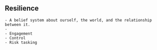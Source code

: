 ## Resilience
	- A belief system about ourself, the world, and the relationship between it.
	-
	- Engagement
	- Control
	- Risk tasking